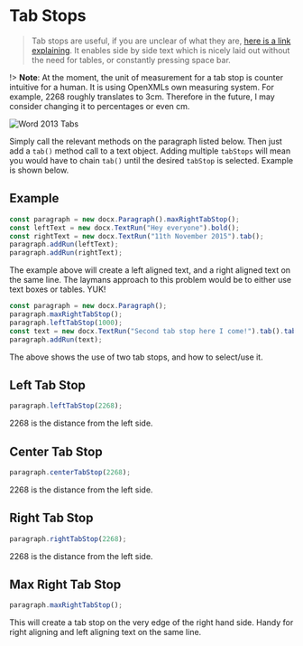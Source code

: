# Tab Stops

> Tab stops are useful, if you are unclear of what they are, [here is a link explaining](https://en.wikipedia.org/wiki/Tab_stop). It enables side by side text which is nicely laid out without the need for tables, or constantly pressing space bar.

!> **Note**: At the moment, the unit of measurement for a tab stop is counter intuitive for a human. It is using OpenXMLs own measuring system. For example, 2268 roughly translates to 3cm. Therefore in the future, I may consider changing it to percentages or even cm.

![Word 2013 Tabs](http://www.teachucomp.com/wp-content/uploads/blog-4-22-2015-UsingTabStopsInWord-1024x577.png "Word 2013 Tab Stops")

Simply call the relevant methods on the paragraph listed below. Then just add a `tab()` method call to a text object. Adding multiple `tabStops` will mean you would have to chain `tab()` until the desired `tabStop` is selected. Example is shown below.

## Example

```ts
const paragraph = new docx.Paragraph().maxRightTabStop();
const leftText = new docx.TextRun("Hey everyone").bold();
const rightText = new docx.TextRun("11th November 2015").tab();
paragraph.addRun(leftText);
paragraph.addRun(rightText);
```
The example above will create a left aligned text, and a right aligned text on the same line. The laymans approach to this problem would be to either use text boxes or tables. YUK!

```ts
const paragraph = new docx.Paragraph();
paragraph.maxRightTabStop();
paragraph.leftTabStop(1000);
const text = new docx.TextRun("Second tab stop here I come!").tab().tab();
paragraph.addRun(text);
```

The above shows the use of two tab stops, and how to select/use it.

## Left Tab Stop
```ts
paragraph.leftTabStop(2268);
```
2268 is the distance from the left side.

## Center Tab Stop
```ts
paragraph.centerTabStop(2268);
```
2268 is the distance from the left side.

## Right Tab Stop
```ts
paragraph.rightTabStop(2268);
```
2268 is the distance from the left side.

## Max Right Tab Stop
```ts
paragraph.maxRightTabStop();
```
This will create a tab stop on the very edge of the right hand side. Handy for right aligning and left aligning text on the same line.
